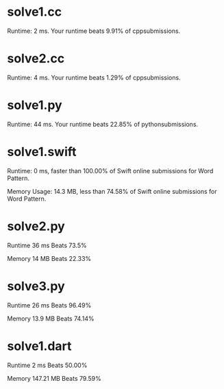 # solve1.cc

Runtime: 2 ms. Your runtime beats 9.91% of cppsubmissions.

# solve2.cc

Runtime: 4 ms. Your runtime beats 1.29% of cppsubmissions.

# solve1.py

Runtime: 44 ms. Your runtime beats 22.85% of pythonsubmissions.

# solve1.swift

Runtime: 0 ms, faster than 100.00% of Swift online submissions for Word Pattern.

Memory Usage: 14.3 MB, less than 74.58% of Swift online submissions for Word Pattern.

# solve2.py

Runtime 36 ms Beats 73.5%

Memory 14 MB Beats 22.33%

# solve3.py

Runtime 26 ms Beats 96.49%

Memory 13.9 MB Beats 74.14%

# solve1.dart

Runtime 2 ms Beats 50.00%

Memory 147.21 MB Beats 79.59%

